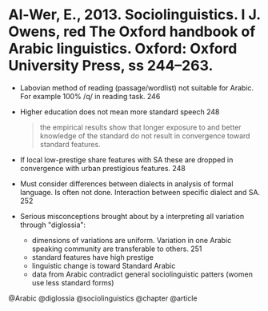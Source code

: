 # Al-Wer, E., 2013. Sociolinguistics. I J. Owens, red The Oxford handbook of Arabic linguistics. Oxford: Oxford University Press, ss 244–263.

- Labovian method of reading (passage/wordlist) not suitable for Arabic. For example 100% /q/ in reading task. 246

- Higher education does not mean more standard speech 248

  > the empirical results show that longer exposure to and better knowledge of the standard do not result in convergence toward standard features.

- If local low-prestige share features with SA these are dropped in convergence with urban prestigious features. 248

- Must consider differences between dialects in analysis of formal language. Is often not done. Interaction between specific dialect and SA. 252 

- Serious misconceptions brought about by a interpreting all variation through "diglossia":
  - dimensions of variations are uniform. Variation in one Arabic speaking community are transferable to others. 251
  - standard features have high prestige
  - linguistic change is toward Standard Arabic
  - data from Arabic contradict general sociolinguistic patters (women use less standard forms) 

@Arabic
@diglossia
@sociolinguistics
@chapter
@article
